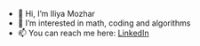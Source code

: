 - 👋 Hi, I’m Iliya Mozhar
- 👀 I’m interested in math, coding and algorithms
- 📫 You can reach me here: <a target="_blank" rel="noopener noreferrer" href="https://www.linkedin.com/in/iliya-mozhar/">LinkedIn</a>

<!---
iluha1204/iluha1204 is a ✨ special ✨ repository because its `README.md` (this file) appears on your GitHub profile.
You can click the Preview link to take a look at your changes.
--->
